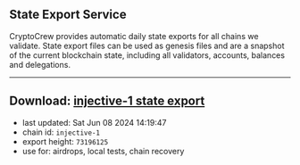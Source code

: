 ## State Export Service
CryptoCrew provides automatic daily state exports for all chains we validate. State export files can be used as genesis files and are a snapshot of the current blockchain state, including all validators, accounts, balances and delegations.

---
**Download: [injective-1 state export](https://dl-eu2.ccvalidators.com/SERVICE/injective/injective-1_export_73196125.json)**
---

- last updated: Sat Jun 08 2024 14:19:47
- chain id: `injective-1`
- export height: `73196125`
- use for: airdrops, local tests, chain recovery
